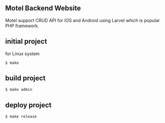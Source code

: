## Motel Backend Website

Motel support CRUD API for IOS and Android using Larvel which is popular PHP framework.

## initial project

for Linux system

```
$ make
```

## build project

```
$ make admin
```

## deploy project

```
$ make release
```
